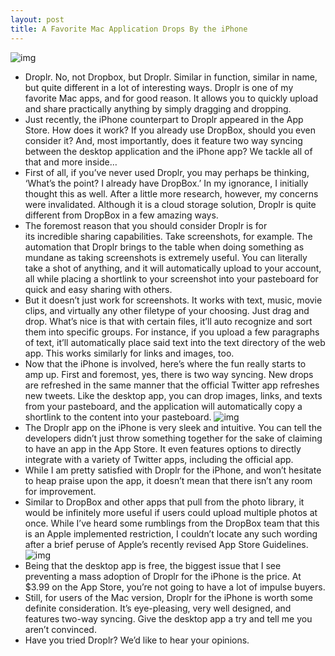 ```yaml
---
layout: post
title: A Favorite Mac Application Drops By the iPhone
---
```

![img](http://media.idownloadblog.com/wp-content/uploads/2010/10/Droplr-e1288282811131.png)
* Droplr. No, not Dropbox, but Droplr. Similar in function, similar in name, but quite different in a lot of interesting ways. Droplr is one of my favorite Mac apps, and for good reason. It allows you to quickly upload and share practically anything by simply dragging and dropping.
* Just recently, the iPhone counterpart to Droplr appeared in the App Store. How does it work? If you already use DropBox, should you even consider it? And, most importantly, does it feature two way syncing between the desktop application and the iPhone app? We tackle all of that and more inside…
* First of all, if you’ve never used Droplr, you may perhaps be thinking, ‘What’s the point? I already have DropBox.’ In my ignorance, I initially thought this as well. After a little more research, however, my concerns were invalidated. Although it is a cloud storage solution, Droplr is quite different from DropBox in a few amazing ways.
* The foremost reason that you should consider Droplr is for its incredible sharing capabilities. Take screenshots, for example. The automation that Droplr brings to the table when doing something as mundane as taking screenshots is extremely useful. You can literally take a shot of anything, and it will automatically upload to your account, all while placing a shortlink to your screenshot into your pasteboard for quick and easy sharing with others.
* But it doesn’t just work for screenshots. It works with text, music, movie clips, and virtually any other filetype of your choosing. Just drag and drop. What’s nice is that with certain files, it’ll auto recognize and sort them into specific groups. For instance, if you upload a few paragraphs of text, it’ll automatically place said text into the text directory of the web app. This works similarly for links and images, too.
* Now that the iPhone is involved, here’s where the fun really starts to amp up. First and foremost, yes, there is two way syncing. New drops are refreshed in the same manner that the official Twitter app refreshes new tweets. Like the desktop app, you can drop images, links, and texts from your pasteboard, and the application will automatically copy a shortlink to the content into your pasteboard.
![img](http://media.idownloadblog.com/wp-content/uploads/2010/10/Droplr-iPhone-Screenshot-02-e1288282790123.png)
* The Droplr app on the iPhone is very sleek and intuitive. You can tell the developers didn’t just throw something together for the sake of claiming to have an app in the App Store. It even features options to directly integrate with a variety of Twitter apps, including the official app.
* While I am pretty satisfied with Droplr for the iPhone, and won’t hesitate to heap praise upon the app, it doesn’t mean that there isn’t any room for improvement.
* Similar to DropBox and other apps that pull from the photo library, it would be infinitely more useful if users could upload multiple photos at once. While I’ve heard some rumblings from the DropBox team that this is an Apple implemented restriction, I couldn’t locate any such wording after a brief peruse of Apple’s recently revised App Store Guidelines.
![img](http://media.idownloadblog.com/wp-content/uploads/2010/10/Droplr-iPhone-Screenshot-01-e1288282775429.png)
* Being that the desktop app is free, the biggest issue that I see preventing a mass adoption of Droplr for the iPhone is the price. At $3.99 on the App Store, you’re not going to have a lot of impulse buyers.
* Still, for users of the Mac version, Droplr for the iPhone is worth some definite consideration. It’s eye-pleasing, very well designed, and features two-way syncing. Give the desktop app a try and tell me you aren’t convinced.
* Have you tried Droplr? We’d like to hear your opinions.

